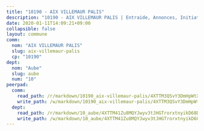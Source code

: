 ```yaml
---
title: "10190 - AIX VILLEMAUR PALIS"
description: "10190 - AIX VILLEMAUR PALIS | Entraide, Annonces, Initiatives"
date: 2020-01-11T14:09:21+09:00
collapsible: false
layout: commune
comm:
  nom: "AIX VILLEMAUR PALIS"
  slug: aix-villemaur-palis
  cp: "10190"
dept:
  nom: "Aube"
  slug: aube
  num: "10"
peerpad:
  comm:
    read_path: /r/markdown/10190_aix-villemaur-palis/4XTTM3QSvY3DmHpWtXy84N7SVqvUobBwq2XjsgSWAwH9L4edZ
    write_path: /w/markdown/10190_aix-villemaur-palis/4XTTM3QSvY3DmHpWtXy84N7SVqvUobBwq2XjsgSWAwH9L4edZ-K3TgUa4RVarcMERvgybyvxvohrv84jPrKRS9KpL6eagvu1k3L1FhmDcQrZxAd6wQJakWGZSy1en6vs3HSH5MaKPaaUWejMM7aEV6UmVhYZzSHvUyEGkBFbeS4PgkrFfDgeVEg2ps
  dept:
    read_path: /r/markdown/10_aube/4XTTM41Zu8MQYJwyv3tJHGTrorxtnyikD68DsVemyiZk3ThMz
    write_path: /w/markdown/10_aube/4XTTM41Zu8MQYJwyv3tJHGTrorxtnyikD68DsVemyiZk3ThMz-K3TgTmGUJaeXhcyrKr3gXoqmq82GkfYoTwSCbr39jXo2qoiz4eMZ1zWf94tEK8PkgCEQwZ6j878iec7q7nyW22BbTVtKr2C3mJwkjMoqhPxRA9brvyfx2cZBiMVgJntTtrf7GrDW
---
```


